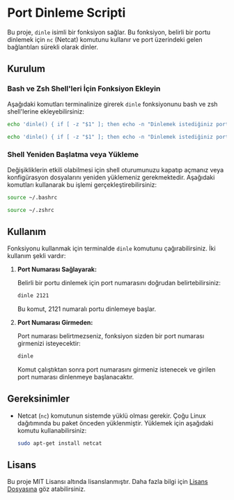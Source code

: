 # Port Dinleme Scripti

Bu proje, `dinle` isimli bir fonksiyon sağlar. Bu fonksiyon, belirli bir portu dinlemek için `nc` (Netcat) komutunu kullanır ve port üzerindeki gelen bağlantıları sürekli olarak dinler.

## Kurulum

### Bash ve Zsh Shell'leri İçin Fonksiyon Ekleyin

Aşağıdaki komutları terminalinize girerek `dinle` fonksiyonunu bash ve zsh shell'lerine ekleyebilirsiniz:

```bash
echo 'dinle() { if [ -z "$1" ]; then echo -n "Dinlemek istediğiniz portu girin: "; read port; else port=$1; fi; echo "nc -lvnp $port ile dinleniyor... (Ctrl+C ile durdurabilirsiniz)"; nc -lvnp $port; echo "Dinleme durduruldu."; }' >> ~/.bashrc

```

 ```bash
echo 'dinle() { if [ -z "$1" ]; then echo -n "Dinlemek istediğiniz portu girin: "; read port; else port=$1; fi; echo "nc -lvnp $port ile dinleniyor... (Ctrl+C ile durdurabilirsiniz)"; nc -lvnp $port; echo "Dinleme durduruldu."; }' >> ~/.zshrc
```

### Shell Yeniden Başlatma veya Yükleme

Değişikliklerin etkili olabilmesi için shell oturumunuzu kapatıp açmanız veya konfigürasyon dosyalarını yeniden yüklemeniz gerekmektedir. Aşağıdaki komutları kullanarak bu işlemi gerçekleştirebilirsiniz:

```bash
source ~/.bashrc
```
```bash
source ~/.zshrc
```

## Kullanım

Fonksiyonu kullanmak için terminalde `dinle` komutunu çağırabilirsiniz. İki kullanım şekli vardır:

1. **Port Numarası Sağlayarak:**

   Belirli bir portu dinlemek için port numarasını doğrudan belirtebilirsiniz:

   ```bash
   dinle 2121
   ```

   Bu komut, 2121 numaralı portu dinlemeye başlar.

2. **Port Numarası Girmeden:**

   Port numarası belirtmezseniz, fonksiyon sizden bir port numarası girmenizi isteyecektir:

   ```bash
   dinle
   ```

   Komut çalıştıktan sonra port numarasını girmeniz istenecek ve girilen port numarası dinlenmeye başlanacaktır.

## Gereksinimler

- Netcat (`nc`) komutunun sistemde yüklü olması gerekir. Çoğu Linux dağıtımında bu paket önceden yüklenmiştir. Yüklemek için aşağıdaki komutu kullanabilirsiniz:

   ```bash
   sudo apt-get install netcat
   ```

## Lisans

Bu proje MIT Lisansı altında lisanslanmıştır. Daha fazla bilgi için [Lisans Dosyasına](LICENSE) göz atabilirsiniz.

